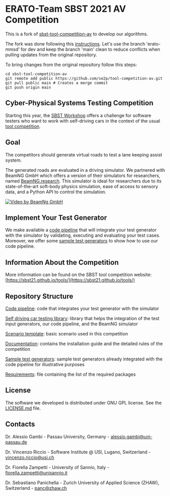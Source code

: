 # ERATO-Team SBST 2021 AV Competition

This is a fork of [sbst-tool-competition-av](https://github.com/se2p/tool-competition-av) to develop our algorithms.

The fork was done following this [instructions](https://stackoverflow.com/questions/10065526/github-how-to-make-a-fork-of-public-repository-private). Let's use the branch 'erato-mmsd' for dev and keep the branch 'main' clean to reduce conflicts when pulling updates from the original repository.

To bring changes from the original repository follow this steps:
```
cd sbst-tool-competition-av
git remote add public https://github.com/se2p/tool-competition-av.git
git pull public main # Creates a merge commit
git push origin main
```


## Cyber-Physical Systems Testing Competition ##

Starting this year, the [SBST Workshop](https://sbst21.github.io/) offers a challenge for software testers who want to work with self-driving cars in the context
of the usual [tool competition](https://sbst21.github.io/tools/).

## Goal ##
The competitors should generate virtual roads to test a lane keeping assist system. 

The generated roads are evaluated in a driving simulator. We partnered with BeamNG GmbH which offers a version of their simulators for researchers, named [BeamNG.research](https://beamng.gmbh/research/). This simulator is ideal for researchers due to its state-of-the-art soft-body physics simulation, ease of access to sensory data, and a Python API to control the simulation.

[![Video by BeamNg GmbH](https://github.com/BeamNG/BeamNGpy/raw/master/media/steering.gif)](https://github.com/BeamNG/BeamNGpy/raw/master/media/steering.gif)

## Implement Your Test Generator ##
We make available a [code pipeline](code_pipeline) that will integrate your test generator with the simulator by validating, executing and evaluating your test cases. Moreover, we offer some [sample test generators](sample_test_generators/README.md) to show how to use our code pipeline.

## Information About the Competition ##
More information can be found on the SBST tool competition website: [https://sbst21.github.io/tools/](https://sbst21.github.io/tools/)

## Repository Structure ##
[Code pipeline](code_pipeline): code that integrates your test generator with the simulator

[Self driving car testing library](self_driving): library that helps the integration of the test input generators, our code pipeline, and the BeamNG simulator

[Scenario template](levels_template/tig): basic scenario used in this competition

[Documentation](documentation/README.md): contains the installation guide and the detailed rules of the competition

[Sample test generators](sample_test_generators/README.md): sample test generators already integrated with the code pipeline for illustrative purposes 

[Requirements](requirements-36.txt): file containing the list of the required packages

## License ##
The software we developed is distributed under GNU GPL license. See the [LICENSE.md](LICENSE.md) file.

## Contacts ##

Dr. Alessio Gambi  - Passau University, Germany - alessio.gambi@uni-passau.de

Dr. Vincenzo Riccio  - Software Institute @ USI, Lugano, Switzerland - vincenzo.riccio@usi.ch

Dr. Fiorella Zampetti  - University of Sannio, Italy - fiorella.zampetti@unisannio.it

Dr. Sebastiano Panichella - Zurich University of Applied Science (ZHAW), Switzerland - panc@zhaw.ch
